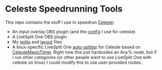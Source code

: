 # Celeste Speedrunning Tools

This repo contains the stuff I use to speedrun
[Celeste](http://www.celestegame.com):

-   An input overlay OBS plugin (and the [config](controller.toml) I use for
    celeste)
-   A LiveSplit One OBS plugin
-   My [splits](splits.lss) and [layout](layout.ls1l) files
-   A linux-specific LiveSplit One [auto-splitter](auto-splitter) for Celeste
    based on [CelesteMagicTimer](https://github.com/rhelmot/CelesteMagicTimer).
    Right now this just hardcodes an Any% route, but if I run other categories
    (or other people want to use LiveSplit One with celeste on linux) I could
    modify this to use user-provided routes.
